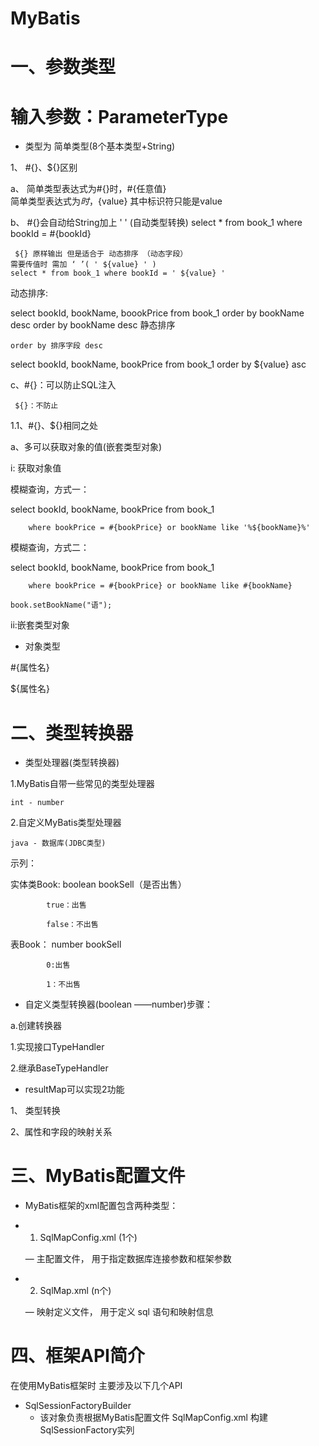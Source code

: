 # MyBatis
#  一、参数类型
# 输入参数：ParameterType
+ 类型为 简单类型(8个基本类型+String)

1、 #{}、${}区别

a、 简单类型表达式为#{}时，#{任意值}	
     简单类型表达式为${}时，${value} 其中标识符只能是value
     
b、 #{}会自动给String加上 ' '  (自动类型转换)
	select * from book_1 where bookId = #{bookId} 

     ${} 原样输出 但是适合于 动态排序 （动态字段）	
	需要传值时 需加 ‘ ’( ' ${value} ' )
	select * from book_1 where bookId = ' ${value} '

动态排序:

 select bookId, bookName, boookPrice from book_1 order by bookName desc
order by bookName desc 静态排序

	order by 排序字段 desc 
  
select bookId, bookName, bookPrice from book_1 order by ${value} asc


c、#{}：可以防止SQL注入

     ${}：不防止

 1.1、#{}、${}相同之处
 
a、多可以获取对象的值(嵌套类型对象)

  i: 获取对象值
  
模糊查询，方式一：

 select bookId, bookName, bookPrice from book_1 
 
        where bookPrice = #{bookPrice} or bookName like '%${bookName}%'
        
模糊查询，方式二：

 select bookId, bookName, bookPrice from book_1 
 
        where bookPrice = #{bookPrice} or bookName like #{bookName}
        
	book.setBookName("语");
	
 ii:嵌套类型对象
 
 + 对象类型
 
#{属性名}

${属性名}

# 二、类型转换器

+ 类型处理器(类型转换器)

1.MyBatis自带一些常见的类型处理器

	int - number
  
2.自定义MyBatis类型处理器
	
	java - 数据库(JDBC类型)
  
示列：

实体类Book: boolean   bookSell（是否出售）

			true：出售
      
			false：不出售	

 表Book：     number     bookSell
 
			0:出售
      
			1：不出售	

+ 自定义类型转换器(boolean ——number)步骤：

a.创建转换器

 1.实现接口TypeHandler
 
  2.继承BaseTypeHandler

+ resultMap可以实现2功能

1、  类型转换

2、属性和字段的映射关系

# 三、MyBatis配置文件
 + MyBatis框架的xml配置包含两种类型：
 
 * 1) SqlMapConfig.xml (1个)
 
	 — 主配置文件， 用于指定数据库连接参数和框架参数
	 
 * 2) SqlMap.xml (n个)
 
 	— 映射定义文件， 用于定义 sql 语句和映射信息 

# 四、框架API简介

  在使用MyBatis框架时 主要涉及以下几个API
  
  * SqlSessionFactoryBuilder 
     - 该对象负责根据MyBatis配置文件 SqlMapConfig.xml 构建 SqlSessionFactory实列
	
	
 
